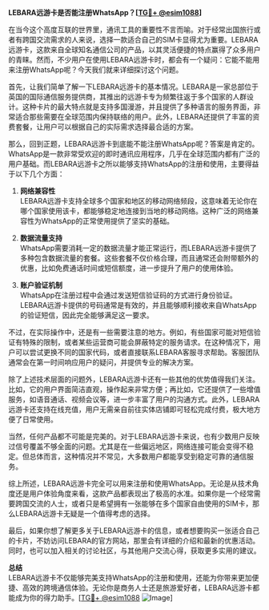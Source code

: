 **LEBARA远游卡是否能注册WhatsApp？[[TG💪+ @esim1088](https://t.me/s/esim1088)]**

在当今这个高度互联的世界里，通讯工具的重要性不言而喻。对于经常出国旅行或者有跨国交流需求的人来说，选择一款适合自己的SIM卡显得尤为重要。LEBARA远游卡，这款来自全球知名通信公司的产品，以其灵活便捷的特点赢得了众多用户的青睐。然而，不少用户在使用LEBARA远游卡时，都会有一个疑问：它能不能用来注册WhatsApp呢？今天我们就来详细探讨这个问题。

首先，让我们简单了解一下LEBARA远游卡的基本情况。LEBARA是一家总部位于英国的国际通信服务提供商，其推出的远游卡专为频繁往返于多个国家的人群设计。这种卡片的最大特点就是支持多国漫游，并且提供了多种语言的服务界面，非常适合那些需要在全球范围内保持联络的用户。此外，LEBARA还提供了丰富的资费套餐，让用户可以根据自己的实际需求选择最合适的方案。

那么，回到正题，LEBARA远游卡到底能不能注册WhatsApp呢？答案是肯定的。WhatsApp是一款非常受欢迎的即时通讯应用程序，几乎在全球范围内都有广泛的用户基础。而LEBARA远游卡之所以能够支持WhatsApp的注册和使用，主要得益于以下几个方面：

1. **网络兼容性**  
   LEBARA远游卡支持全球多个国家和地区的移动网络频段，这意味着无论你在哪个国家使用该卡，都能够稳定地连接到当地的移动网络。这种广泛的网络兼容性为WhatsApp的正常使用提供了坚实的基础。

2. **数据流量支持**  
   WhatsApp需要消耗一定的数据流量才能正常运行，而LEBARA远游卡提供了多种包含数据流量的套餐。这些套餐不仅价格合理，而且通常还会附带额外的优惠，比如免费通话时间或短信额度，进一步提升了用户的使用体验。

3. **账户验证机制**  
   WhatsApp在注册过程中会通过发送短信验证码的方式进行身份验证。LEBARA远游卡提供的号码通常是有效的，并且能够顺利接收来自WhatsApp的验证短信，因此完全能够满足这一要求。

不过，在实际操作中，还是有一些需要注意的地方。例如，有些国家可能对短信验证有特殊的限制，或者某些运营商可能会屏蔽特定的服务请求。在这种情况下，用户可以尝试更换不同的国家代码，或者直接联系LEBARA客服寻求帮助。客服团队通常会在第一时间响应用户的疑问，并提供专业的解决方案。

除了上述技术层面的问题外，LEBARA远游卡还有一些其他的优势值得我们关注。比如，它的用户界面简洁直观，操作起来非常方便；再比如，它还提供了一些增值服务，如语音通话、视频会议等，进一步丰富了用户的沟通方式。此外，LEBARA远游卡还支持在线充值，用户无需亲自前往实体店铺即可轻松完成付费，极大地方便了日常使用。

当然，任何产品都不可能是完美的。对于LEBARA远游卡来说，也有少数用户反映过信号覆盖不够全面的问题。尤其是在一些偏远地区，网络连接可能会变得不稳定。但总体而言，这种情况并不常见，大多数用户都能享受到稳定可靠的通信服务。

综上所述，LEBARA远游卡完全可以用来注册和使用WhatsApp。无论是从技术角度还是用户体验角度来看，这款产品都表现出了极高的水准。如果你是一个经常需要跨国交流的人士，或者只是希望拥有一张能够在多个国家自由使用的SIM卡，那么LEBARA远游卡无疑是一个值得考虑的选择。

最后，如果你想了解更多关于LEBARA远游卡的信息，或者想要购买一张适合自己的卡片，不妨访问LEBARA的官方网站，那里会有详细的介绍和最新的优惠活动。同时，也可以加入相关的讨论社区，与其他用户交流心得，获取更多实用的建议。

**总结**  
LEBARA远游卡不仅能够完美支持WhatsApp的注册和使用，还能为你带来更加便捷、高效的跨境通信体验。无论你是商务人士还是旅游爱好者，LEBARA远游卡都能成为你的得力助手。[[TG💪+ @esim1088](https://t.me/s/esim1088) ![Image](https://i.postimg.cc/4NQfJmqS/Snipaste-2025-05-13-00-14-12.png)]